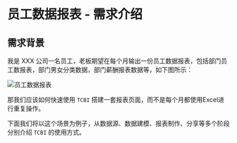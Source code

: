 # 员工数据报表 - 需求介绍

## 需求背景

我是 XXX 公司一名员工，老板期望在每个月输出一份员工数据报表，包括部门员工数报表，部门男女分类数据，部门薪酬报表数据等，如下图所示：

![员工数据报表](https://qcloudimg.tencent-cloud.cn/raw/8548d7ad4dd16a811251ca93204365cf.png)

那我们应该如何快速使用 `TCBI` 搭建一套报表页面，而不是每个月都使用Excel进行重复操作。

下面我们将以这个场景为例子，从数据源、数据建模、报表制作、分享等多个阶段分别介绍 `TCBI` 的使用方式。

